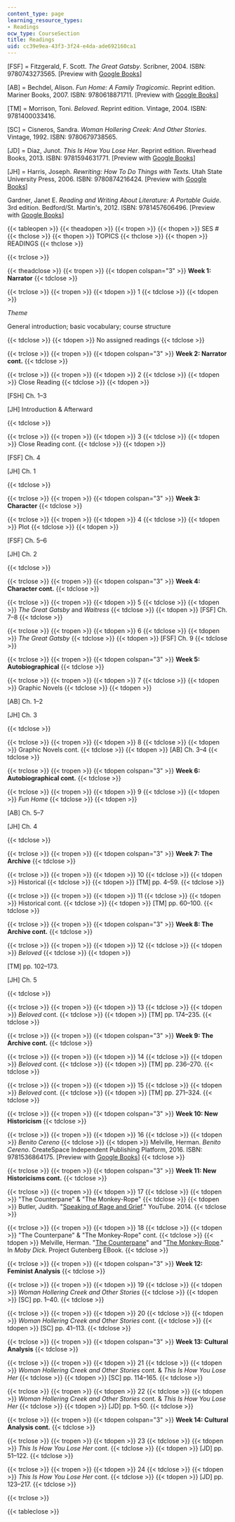 ```yaml
---
content_type: page
learning_resource_types:
- Readings
ocw_type: CourseSection
title: Readings
uid: cc39e9ea-43f3-3f24-e4da-ade692160ca1
---
```


\[FSF\] = Fitzgerald, F. Scott. _The Great Gatsby_. Scribner, 2004. ISBN: 9780743273565. \[Preview with [Google Books](https://books.google.com/books?id=iXn5U2IzVH0C&lpg=PP1&dq=the%20great%20gatsby&pg=PP1#v=onepage&q&f=false)\]

\[AB\] = Bechdel, Alison. _Fun Home: A Family Tragicomic_. Reprint edition. Mariner Books, 2007. ISBN: 9780618871711. \[Preview with [Google Books](https://books.google.com/books?id=eq0n9Ck79ysC&lpg=PP3&dq=fun%20home&pg=PP3#v=onepage&q&f=false)\]

\[TM\] = Morrison, Toni. _Beloved_. Reprint edition. Vintage, 2004. ISBN: 9781400033416.

\[SC\] = Cisneros, Sandra. _Woman Hollering Creek: And Other Stories_. Vintage, 1992. ISBN: 9780679738565.

\[JD\] = Díaz, Junot. _This Is How You Lose Her_. Reprint edition. Riverhead Books, 2013. ISBN: 9781594631771. \[Preview with [Google Books](https://books.google.com/books?id=xyG9uXBd_zgC&lpg=PP1&dq=this%20is%20how%20you%20lose%20her&pg=PP1#v=onepage&q&f=false)\]

\[JH\] = Harris, Joseph. _Rewriting: How To Do Things with Texts_. Utah State University Press, 2006. ISBN: 9780874216424. \[Preview with [Google Books](https://books.google.com/books?id=-8y9AwAAQBAJ&lpg=PP1&dq=how%20to%20do%20things%20with%20texts&pg=PP1#v=onepage&q&f=false)\]

Gardner, Janet E. _Reading and Writing About Literature: A Portable Guide_. 3rd edition. Bedford/St. Martin's, 2012. ISBN: 9781457606496. \[Preview with [Google Books](https://books.google.com/books?id=s97fQH3EdloC&lpg=PP1&dq=gardner%20reading%20and%20writing%20about%20literature&pg=PP1#v=onepage&q&f=false)\]

{{< tableopen >}}
{{< theadopen >}}
{{< tropen >}}
{{< thopen >}}
SES #
{{< thclose >}}
{{< thopen >}}
TOPICS
{{< thclose >}}
{{< thopen >}}
READINGS
{{< thclose >}}

{{< trclose >}}

{{< theadclose >}}
{{< tropen >}}
{{< tdopen colspan="3" >}}
**Week 1: Narrator**
{{< tdclose >}}

{{< trclose >}}
{{< tropen >}}
{{< tdopen >}}
1
{{< tdclose >}}
{{< tdopen >}}


_Theme_

General introduction; basic vocabulary; course structure


{{< tdclose >}}
{{< tdopen >}}
No assigned readings
{{< tdclose >}}

{{< trclose >}}
{{< tropen >}}
{{< tdopen colspan="3" >}}
**Week 2: Narrator cont.**
{{< tdclose >}}

{{< trclose >}}
{{< tropen >}}
{{< tdopen >}}
2
{{< tdclose >}}
{{< tdopen >}}
Close Reading
{{< tdclose >}}
{{< tdopen >}}


\[FSH\] Ch. 1–3

\[JH\] Introduction & Afterward


{{< tdclose >}}

{{< trclose >}}
{{< tropen >}}
{{< tdopen >}}
3
{{< tdclose >}}
{{< tdopen >}}
Close Reading cont.
{{< tdclose >}}
{{< tdopen >}}


\[FSF\] Ch. 4

\[JH\] Ch. 1


{{< tdclose >}}

{{< trclose >}}
{{< tropen >}}
{{< tdopen colspan="3" >}}
**Week 3: Character**
{{< tdclose >}}

{{< trclose >}}
{{< tropen >}}
{{< tdopen >}}
4
{{< tdclose >}}
{{< tdopen >}}
Plot
{{< tdclose >}}
{{< tdopen >}}


\[FSF\] Ch. 5–6

\[JH\] Ch. 2


{{< tdclose >}}

{{< trclose >}}
{{< tropen >}}
{{< tdopen colspan="3" >}}
**Week 4: Character cont.**
{{< tdclose >}}

{{< trclose >}}
{{< tropen >}}
{{< tdopen >}}
5
{{< tdclose >}}
{{< tdopen >}}
_The Great Gatsby_ and _Waitress_
{{< tdclose >}}
{{< tdopen >}}
\[FSF\] Ch. 7–8
{{< tdclose >}}

{{< trclose >}}
{{< tropen >}}
{{< tdopen >}}
6
{{< tdclose >}}
{{< tdopen >}}
_The Great Gatsby_
{{< tdclose >}}
{{< tdopen >}}
\[FSF\] Ch. 9
{{< tdclose >}}

{{< trclose >}}
{{< tropen >}}
{{< tdopen colspan="3" >}}
**Week 5: Autobiographical**
{{< tdclose >}}

{{< trclose >}}
{{< tropen >}}
{{< tdopen >}}
7
{{< tdclose >}}
{{< tdopen >}}
Graphic Novels
{{< tdclose >}}
{{< tdopen >}}


\[AB\] Ch. 1–2

\[JH\] Ch. 3


{{< tdclose >}}

{{< trclose >}}
{{< tropen >}}
{{< tdopen >}}
8
{{< tdclose >}}
{{< tdopen >}}
Graphic Novels cont.
{{< tdclose >}}
{{< tdopen >}}
\[AB\] Ch. 3–4
{{< tdclose >}}

{{< trclose >}}
{{< tropen >}}
{{< tdopen colspan="3" >}}
**Week 6: Autobiographical cont.**
{{< tdclose >}}

{{< trclose >}}
{{< tropen >}}
{{< tdopen >}}
9
{{< tdclose >}}
{{< tdopen >}}
_Fun Home_
{{< tdclose >}}
{{< tdopen >}}


\[AB\] Ch. 5–7

\[JH\] Ch. 4


{{< tdclose >}}

{{< trclose >}}
{{< tropen >}}
{{< tdopen colspan="3" >}}
**Week 7: The Archive**
{{< tdclose >}}

{{< trclose >}}
{{< tropen >}}
{{< tdopen >}}
10
{{< tdclose >}}
{{< tdopen >}}
Historical
{{< tdclose >}}
{{< tdopen >}}
\[TM\] pp. 4–59.
{{< tdclose >}}

{{< trclose >}}
{{< tropen >}}
{{< tdopen >}}
11
{{< tdclose >}}
{{< tdopen >}}
Historical cont.
{{< tdclose >}}
{{< tdopen >}}
\[TM\] pp. 60–100.
{{< tdclose >}}

{{< trclose >}}
{{< tropen >}}
{{< tdopen colspan="3" >}}
**Week 8: The Archive cont.**
{{< tdclose >}}

{{< trclose >}}
{{< tropen >}}
{{< tdopen >}}
12
{{< tdclose >}}
{{< tdopen >}}
_Beloved_
{{< tdclose >}}
{{< tdopen >}}


\[TM\] pp. 102–173.

\[JH\] Ch. 5


{{< tdclose >}}

{{< trclose >}}
{{< tropen >}}
{{< tdopen >}}
13
{{< tdclose >}}
{{< tdopen >}}
_Beloved_ cont.
{{< tdclose >}}
{{< tdopen >}}
\[TM\] pp. 174–235.
{{< tdclose >}}

{{< trclose >}}
{{< tropen >}}
{{< tdopen colspan="3" >}}
**Week 9: The Archive cont.**
{{< tdclose >}}

{{< trclose >}}
{{< tropen >}}
{{< tdopen >}}
14
{{< tdclose >}}
{{< tdopen >}}
_Beloved_ cont.
{{< tdclose >}}
{{< tdopen >}}
\[TM\] pp. 236–270.
{{< tdclose >}}

{{< trclose >}}
{{< tropen >}}
{{< tdopen >}}
15
{{< tdclose >}}
{{< tdopen >}}
_Beloved_ cont.
{{< tdclose >}}
{{< tdopen >}}
\[TM\] pp. 271–324.
{{< tdclose >}}

{{< trclose >}}
{{< tropen >}}
{{< tdopen colspan="3" >}}
**Week 10: New Historicism**
{{< tdclose >}}

{{< trclose >}}
{{< tropen >}}
{{< tdopen >}}
16
{{< tdclose >}}
{{< tdopen >}}
_Benito Cereno_
{{< tdclose >}}
{{< tdopen >}}
Melville, Herman. _Benito Cereno_. CreateSpace Independent Publishing Platform, 2016. ISBN: 9781536864175. \[Preview with [Google Books](https://books.google.com/books?id=CmNiCwAAQBAJ&lpg=PP1&dq=editions%3ABqkt0FTeDsQC&pg=PP1#v=onepage&q&f=false)\]
{{< tdclose >}}

{{< trclose >}}
{{< tropen >}}
{{< tdopen colspan="3" >}}
**Week 11: New Historicisms cont.**
{{< tdclose >}}

{{< trclose >}}
{{< tropen >}}
{{< tdopen >}}
17
{{< tdclose >}}
{{< tdopen >}}
"The Counterpane" & "The Monkey-Rope"
{{< tdclose >}}
{{< tdopen >}}
Butler, Judith. "[Speaking of Rage and Grief](https://youtu.be/ZxyabzopQi8)." YouTube. 2014.
{{< tdclose >}}

{{< trclose >}}
{{< tropen >}}
{{< tdopen >}}
18
{{< tdclose >}}
{{< tdopen >}}
"The Counterpane" & "The Monkey-Rope" cont.
{{< tdclose >}}
{{< tdopen >}}
Melville, Herman. "[The Counterpane](https://www.gutenberg.org/files/2701/2701-h/2701-h.htm#link2HCH0004)" and "[The Monkey-Rope](https://www.gutenberg.org/files/2701/2701-h/2701-h.htm#link2HCH0072)." In _Moby Dick_. Project Gutenberg EBook.
{{< tdclose >}}

{{< trclose >}}
{{< tropen >}}
{{< tdopen colspan="3" >}}
**Week 12: Feminist Analysis**
{{< tdclose >}}

{{< trclose >}}
{{< tropen >}}
{{< tdopen >}}
19
{{< tdclose >}}
{{< tdopen >}}
_Woman Hollering Creek and Other Stories_
{{< tdclose >}}
{{< tdopen >}}
\[SC\] pp. 1–40.
{{< tdclose >}}

{{< trclose >}}
{{< tropen >}}
{{< tdopen >}}
20
{{< tdclose >}}
{{< tdopen >}}
_Woman Hollering Creek and Other Stories_ cont.
{{< tdclose >}}
{{< tdopen >}}
\[SC\] pp. 41–113.
{{< tdclose >}}

{{< trclose >}}
{{< tropen >}}
{{< tdopen colspan="3" >}}
**Week 13: Cultural Analysis**
{{< tdclose >}}

{{< trclose >}}
{{< tropen >}}
{{< tdopen >}}
21
{{< tdclose >}}
{{< tdopen >}}
_Woman Hollering Creek and Other Stories_ cont. & _This Is How You Lose Her_
{{< tdclose >}}
{{< tdopen >}}
\[SC\] pp. 114–165.
{{< tdclose >}}

{{< trclose >}}
{{< tropen >}}
{{< tdopen >}}
22
{{< tdclose >}}
{{< tdopen >}}
_Woman Hollering Creek and Other Stories_ cont. & _This Is How You Lose Her_
{{< tdclose >}}
{{< tdopen >}}
\[JD\] pp. 1–50.
{{< tdclose >}}

{{< trclose >}}
{{< tropen >}}
{{< tdopen colspan="3" >}}
**Week 14: Cultural Analysis cont.**
{{< tdclose >}}

{{< trclose >}}
{{< tropen >}}
{{< tdopen >}}
23
{{< tdclose >}}
{{< tdopen >}}
_This Is How You Lose Her_ cont.
{{< tdclose >}}
{{< tdopen >}}
\[JD\] pp. 51–122.
{{< tdclose >}}

{{< trclose >}}
{{< tropen >}}
{{< tdopen >}}
24
{{< tdclose >}}
{{< tdopen >}}
_This Is How You Lose Her_ cont.
{{< tdclose >}}
{{< tdopen >}}
\[JD\] pp. 123–217.
{{< tdclose >}}

{{< trclose >}}

{{< tableclose >}}